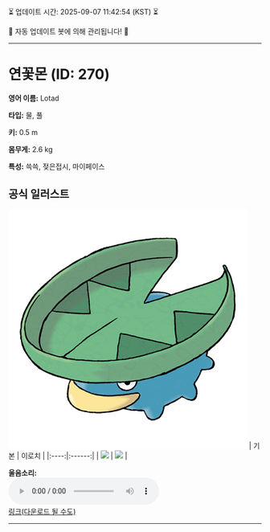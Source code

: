 
⏳ 업데이트 시간: 2025-09-07 11:42:54 (KST) ⏳

🤖 자동 업데이트 봇에 의해 관리됩니다! 🤖

---

# 연꽃몬 (ID: 270)
**영어 이름:** Lotad

**타입:** 물, 풀

**키:** 0.5 m

**몸무게:** 2.6 kg

**특성:** 쓱쓱, 젖은접시, 마이페이스

## 공식 일러스트
![](https://raw.githubusercontent.com/PokeAPI/sprites/master/sprites/pokemon/other/official-artwork/270.png)
| 기본 | 이로치 |
|:----:|:------:|
| <img src="http://play.pokemonshowdown.com/sprites/ani/lotad.gif" width="200"> | <img src="http://play.pokemonshowdown.com/sprites/ani-shiny/lotad.gif" width="200"> |

**울음소리:**<br><audio controls src="https://raw.githubusercontent.com/PokeAPI/cries/main/cries/pokemon/latest/270.ogg"></audio><br> [링크(다운로드 될 수도)](https://raw.githubusercontent.com/PokeAPI/cries/main/cries/pokemon/latest/270.ogg)


---
